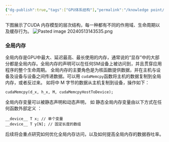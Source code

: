 ```yaml
---
{"dg-publish":true,"tags":["GPU体系结构"],"permalink":"/knowledge point/GPU体系结构/全局内存/","dgPassFrontmatter":true}
---
```


下图展示了CUDA 内存模型的层次结构，每一种都有不同的作用域、生命周期以及缓存行为。
![Pasted image 20240513143535.png](/img/user/knowledge%20point/imgs/Pasted%20image%2020240513143535.png)
### 全局内存
全局内存是GPU中最大、延迟最高、最长使用的内存，通常说的“显存”中的大部分都是全局内存。全局内存的声明可以在任何SM设备上被访问到，并且贯穿应用程序的整个生命周期。
全局内存的主要角色是为核函数提供数据，并在主机与设备及设备与设备之间传递数据。可以用 `cudaMemcpy`函数将主机的数据复制到全局内存，或者反过来。 如将中 M 字节的数据从主机复制到设备，操作如下：
```text
cudaMemcpy(d_x, h_x, M, cudaMemcpyHostToDevice);
```
全局内存变量可以被静态声明和动态声明， 如 静态全局内存变量由以下方式在任何函数外部定义 ：
```text
__device__ T x; // 单个变量 
__device__ T y[N]; // 固定长度的数组
```
后续将会重点研究如何优化全局内存访问，以及如何提高全局内存的数据吞吐率。